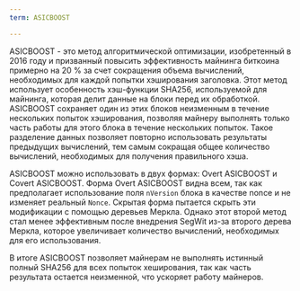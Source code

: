 ```yaml
---
term: ASICBOOST

---
```

ASICBOOST - это метод алгоритмической оптимизации, изобретенный в 2016 году и призванный повысить эффективность майнинга биткоина примерно на 20 % за счет сокращения объема вычислений, необходимых для каждой попытки хэширования заголовка. Этот метод использует особенность хэш-функции SHA256, используемой для майнинга, которая делит данные на блоки перед их обработкой. ASICBOOST сохраняет один из этих блоков неизменным в течение нескольких попыток хэширования, позволяя майнеру выполнять только часть работы для этого блока в течение нескольких попыток. Такое разделение данных позволяет повторно использовать результаты предыдущих вычислений, тем самым сокращая общее количество вычислений, необходимых для получения правильного хэша.

ASICBOOST можно использовать в двух формах: Overt ASICBOOST и Covert ASICBOOST. Форма Overt ASICBOOST видна всем, так как предполагает использование поля `nVersion` блока в качестве nonce и не изменяет реальный `Nonce`. Скрытая форма пытается скрыть эти модификации с помощью деревьев Меркла. Однако этот второй метод стал менее эффективным после внедрения SegWit из-за второго дерева Меркла, которое увеличивает количество вычислений, необходимых для его использования.

В итоге ASICBOOST позволяет майнерам не выполнять истинный полный SHA256 для всех попыток хеширования, так как часть результата остается неизменной, что ускоряет работу майнеров.